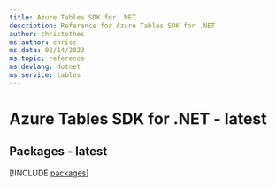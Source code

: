 ```yaml
---
title: Azure Tables SDK for .NET
description: Reference for Azure Tables SDK for .NET
author: christothes
ms.author: chriss
ms.data: 02/14/2023
ms.topic: reference
ms.devlang: dotnet
ms.service: tables
---
```

# Azure Tables SDK for .NET - latest
## Packages - latest
[!INCLUDE [packages](tables-index.md)]
